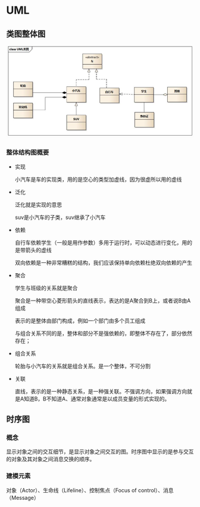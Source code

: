 # UML

## 类图整体图

![](../images/UMLClassPic.png)

### 整体结构图概要

* 实现

  小汽车是车的实现类，用的是空心的类型加虚线，因为很虚所以用的虚线

* 泛化

  泛化就是实现的意思

  suv是小汽车的子类，suv继承了小汽车

* 依赖

  自行车依赖学生（一般是用作参数）多用于运行时，可以动态进行变化，用的是带箭头的虚线

  双向依赖是一种非常糟糕的结构，我们应该保持单向依赖杜绝双向依赖的产生

* 聚合

  学生与班级的关系就是聚合

  聚合是一种带空心菱形箭头的直线表示，表达的是A聚合到B上，或者说B由A组成

  表示的是整体由部门构成，例如一个部门由多个员工组成

  与组合关系不同的是，整体和部分不是强依赖的，即整体不存在了，部分依然存在；

* 组合关系

  轮胎与小汽车的关系就是组合关系。是一个整体，不可分割

* 关联

  直线，表示的是一种静态关系，是一种强关联。不强调方向，如果强调方向就是A知道B，B不知道A、通常对象通常是以成员变量的形式实现的。

## 时序图

### 概念

显示对象之间的交互细节，是显示对象之间交互的图。时序图中显示的是参与交互的对象及其对象之间消息交换的顺序。

### 建模元素

对象（Actor）、生命线（Lifeline）、控制焦点（Focus of control）、消息（Message）



​	



